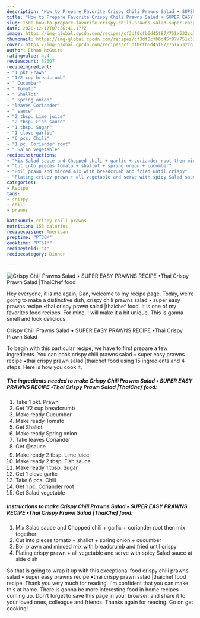 ```yaml
---
description: "How to Prepare Favorite Crispy Chili Prawns Salad • SUPER EASY PRAWNS RECIPE •Thai Crispy Prawn Salad |ThaiChef food"
title: "How to Prepare Favorite Crispy Chili Prawns Salad • SUPER EASY PRAWNS RECIPE •Thai Crispy Prawn Salad |ThaiChef food"
slug: 1500-how-to-prepare-favorite-crispy-chili-prawns-salad-super-easy-prawns-recipe-thai-crispy-prawn-salad-thaichef-food
date: 2020-12-17T07:36:41.177Z
image: https://img-global.cpcdn.com/recipes/cf3df0cfb6d45f87/751x532cq70/crispy-chili-prawns-salad-•-super-easy-prawns-recipe-•thai-crispy-prawn-salad-thaichef-food-recipe-main-photo.jpg
thumbnail: https://img-global.cpcdn.com/recipes/cf3df0cfb6d45f87/751x532cq70/crispy-chili-prawns-salad-•-super-easy-prawns-recipe-•thai-crispy-prawn-salad-thaichef-food-recipe-main-photo.jpg
cover: https://img-global.cpcdn.com/recipes/cf3df0cfb6d45f87/751x532cq70/crispy-chili-prawns-salad-•-super-easy-prawns-recipe-•thai-crispy-prawn-salad-thaichef-food-recipe-main-photo.jpg
author: Ethan McGuire
ratingvalue: 4.4
reviewcount: 32607
recipeingredient:
- "1 pkt Prawn"
- "1/2 cup breadcrumb"
- " Cucumber"
- " Tomato"
- " Shallot"
- " Spring onion"
- "leaves Coriander"
- " sauce"
- "2 tbsp. Lime juice"
- "2 tbsp. Fish sauce"
- "1 tbsp. Sugar"
- "1 clove garlic"
- "6 pcs. Chili"
- "1 pc. Coriander root"
- " Salad vegetable"
recipeinstructions:
- "Mix Salad sauce and Chopped chili + garlic + coriander root then mix together"
- "Cut into pieces tomato + shallot + spring onion + cucumber"
- "Boil prawn and minced mix with breadcrumb and fried until crispy"
- "Plating crispy prawn + all vegetable and serve with spicy Salad sauce at side dish"
categories:
- Recipe
tags:
- crispy
- chili
- prawns

katakunci: crispy chili prawns 
nutrition: 153 calories
recipecuisine: American
preptime: "PT30M"
cooktime: "PT51M"
recipeyield: "4"
recipecategory: Dinner

---
```



![Crispy Chili Prawns Salad • SUPER EASY PRAWNS RECIPE •Thai Crispy Prawn Salad |ThaiChef food](https://img-global.cpcdn.com/recipes/cf3df0cfb6d45f87/751x532cq70/crispy-chili-prawns-salad-•-super-easy-prawns-recipe-•thai-crispy-prawn-salad-thaichef-food-recipe-main-photo.jpg)

Hey everyone, it is me again, Dan, welcome to my recipe page. Today, we're going to make a distinctive dish, crispy chili prawns salad • super easy prawns recipe •thai crispy prawn salad |thaichef food. It is one of my favorites food recipes. For mine, I will make it a bit unique. This is gonna smell and look delicious.

Crispy Chili Prawns Salad • SUPER EASY PRAWNS RECIPE •Thai Crispy Prawn Salad 

To begin with this particular recipe, we have to first prepare a few ingredients. You can cook crispy chili prawns salad • super easy prawns recipe •thai crispy prawn salad |thaichef food using 15 ingredients and 4 steps. Here is how you cook it.

<!--inarticleads1-->

##### The ingredients needed to make Crispy Chili Prawns Salad • SUPER EASY PRAWNS RECIPE •Thai Crispy Prawn Salad |ThaiChef food:

1. Take 1 pkt. Prawn
1. Get 1/2 cup breadcrumb
1. Make ready  Cucumber
1. Make ready  Tomato
1. Get  Shallot
1. Make ready  Spring onion
1. Take leaves Coriander
1. Get  🟡sauce
1. Make ready 2 tbsp. Lime juice
1. Make ready 2 tbsp. Fish sauce
1. Make ready 1 tbsp. Sugar
1. Get 1 clove garlic
1. Take 6 pcs. Chili
1. Get 1 pc. Coriander root
1. Get  Salad vegetable




<!--inarticleads2-->

##### Instructions to make Crispy Chili Prawns Salad • SUPER EASY PRAWNS RECIPE •Thai Crispy Prawn Salad |ThaiChef food:

1. Mix Salad sauce and Chopped chili + garlic + coriander root then mix together
1. Cut into pieces tomato + shallot + spring onion + cucumber
1. Boil prawn and minced mix with breadcrumb and fried until crispy
1. Plating crispy prawn + all vegetable and serve with spicy Salad sauce at side dish




So that is going to wrap it up with this exceptional food crispy chili prawns salad • super easy prawns recipe •thai crispy prawn salad |thaichef food recipe. Thank you very much for reading. I'm confident that you can make this at home. There is gonna be more interesting food in home recipes coming up. Don't forget to save this page in your browser, and share it to your loved ones, colleague and friends. Thanks again for reading. Go on get cooking!
